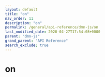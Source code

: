 ```yaml
---
layout: default
title: "on"
nav_order: 11
description: "on"
permalink: /general/api-reference/dmn-js/on
last_modified_date: 2020-04-27T17:54:08+0000
parent: "dmn-js"
grand_parent: "API Reference"
search_exclude: true
---
```


# on
